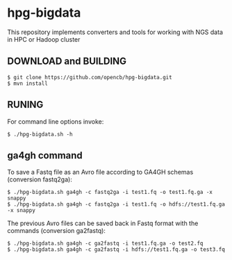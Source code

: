 # hpg-bigdata
This repository implements converters and tools for working with NGS data in HPC or Hadoop cluster

DOWNLOAD and BUILDING
---------------------

    $ git clone https://github.com/opencb/hpg-bigdata.git
    $ mvn install

RUNING
-------

  For command line options invoke:

    $ ./hpg-bigdata.sh -h



ga4gh command
-------------

  To save a Fastq file as an Avro file according to GA4GH schemas (conversion fastq2ga):
   
    $ ./hpg-bigdata.sh ga4gh -c fastq2ga -i test1.fq -o test1.fq.ga -x snappy
    $ ./hpg-bigdata.sh ga4gh -c fastq2ga -i test1.fq -o hdfs://test1.fq.ga -x snappy

  The previous Avro files can be saved back in Fastq format with the commands (conversion ga2fastq):
   
    $ ./hpg-bigdata.sh ga4gh -c ga2fastq -i test1.fq.ga -o test2.fq
    $ ./hpg-bigdata.sh ga4gh -c ga2fastq -i hdfs://test1.fq.ga -o test3.fq 
    
   
